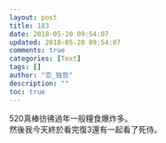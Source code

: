 ```yaml
---
layout: post
title: 183
date: 2018-05-20 09:54:07
updated: 2018-05-20 09:54:07
comments: true
categories: [Text]
tags: []
author: "恋_独哲"
description: ""
toc: true
---
```


<p dir="ltr"  >520真棒彷彿過年一般糧食爆炸多。<br />然後我今天終於看完復3還有一起看了死侍。</p>